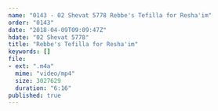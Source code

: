 ```yaml
---
name: "0143 - 02 Shevat 5778 Rebbe's Tefilla for Resha'im"
order: "0143"
date: "2018-04-09T09:09:47Z"
hdate: "02 Shevat 5778"
title: "Rebbe's Tefilla for Resha'im"
keywords: []
file:
- ext: ".m4a"
  mime: "video/mp4"
  size: 3027629
  duration: "6:16"
published: true
---
```


